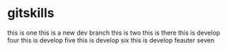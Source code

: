 # gitskills
this is one
this is a new dev branch
this is two
this is there
this is develop four
this is develop five
this is develop six
this is develop feauter seven
